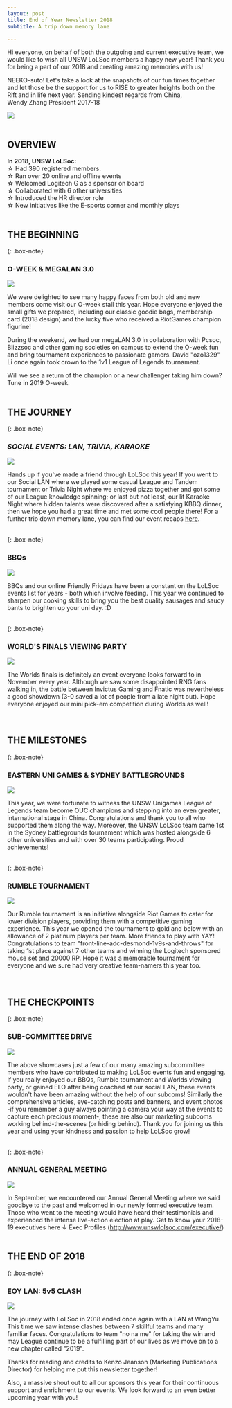 ```yaml
---
layout: post
title: End of Year Newsletter 2018
subtitle: A trip down memory lane

---
```

Hi everyone, on behalf of both the outgoing and current executive team, we would like to wish all UNSW LoLSoc members a happy new year! Thank you for being a part of our 2018 and creating amazing memories with us!

NEEKO-suto! Let's take a look at the snapshots of our fun times together and let those be the support for us to  RISE to greater heights both on the Rift and in life next year.  Sending kindest regards from China,  
Wendy Zhang President 2017-18

![](https://xelus22.github.io/LoLSocWebpage/uploads/5ee7a2c2-1452-4e29-97b0-11b7d01a4f17.jpg)
<br>
<br>

## OVERVIEW

**In 2018, UNSW LoLSoc:**  
☆ Had 390 registered members.  
☆ Ran over 20 online and offline events  
☆ Welcomed Logitech G as a sponsor on board  
☆ Collaborated with 6 other universities  
☆ Introduced the HR director role  
☆ New initiatives like the E-sports corner and monthly plays
<br>
<br>

## THE BEGINNING

{: .box-note}

### O-WEEK & MEGALAN 3.0

![](https://xelus22.github.io/LoLSocWebpage/uploads/d1345f1a-8a37-494f-b163-61d912821fbe.jpg)

We were delighted to see many happy faces from both old and new members come visit our O-week stall this year. Hope everyone enjoyed the small gifts we prepared, including our classic goodie bags, membership card (2018 design) and the lucky five who received a RiotGames champion figurine!

During the weekend, we had our megaLAN 3.0 in collaboration with Pcsoc, Blizzsoc and other gaming societies on campus to extend the O-week fun and bring tournament experiences to passionate gamers. David "ozo1329" Li once again took crown to the 1v1 League of Legends tournament.

Will we see a return of the champion or a new challenger taking him down?  
Tune in 2019 O-week.
<br>
<br>

## THE JOURNEY

{: .box-note}

### _SOCIAL EVENTS: LAN, TRIVIA, KARAOKE_

![](https://xelus22.github.io/LoLSocWebpage/uploads/adaa0109-2304-4192-b521-57926314b26e.jpg)

Hands up if you've made a friend through LoLSoc this year! If you went to our Social LAN where we played some casual League and Tandem tournament or Trivia Night where we enjoyed pizza together and got some of our League knowledge spinning; or last but not least, our lit Karaoke Night where hidden talents were discovered after a satisfying KBBQ dinner, then we hope you had a great time and met some cool people there! For a further trip down memory lane, you can find our event recaps [here](http://www.unswlolsoc.com/events/ "Event Recaps Page").
<br>
<br>

{: .box-note}

### BBQs

![](https://xelus22.github.io/LoLSocWebpage/uploads/666d3110-2ee8-44b0-9f64-e3973216b10c.jpg)

BBQs and our online Friendly Fridays have been a constant on the LoLSoc events list for years - both which involve feeding. This year we continued to sharpen our cooking skills to bring you the best quality sausages and saucy bants to brighten up your uni day. :D
<br>
<br>

{: .box-note}

### WORLD'S FINALS VIEWING PARTY

![](https://xelus22.github.io/LoLSocWebpage/uploads/781f3d42-5ee8-4009-a6c1-93a33c88ec44.png)

The Worlds finals is definitely an event everyone looks forward to in November every year. Although we saw some disappointed RNG fans walking in, the battle between Invictus Gaming and Fnatic was nevertheless a good showdown (3-0 saved a lot of people from a late night out).  Hope everyone enjoyed our mini pick-em competition during Worlds as well!  
<br>
<br>

## THE MILESTONES

{: .box-note}

### EASTERN UNI GAMES & SYDNEY BATTLEGROUNDS

![](https://xelus22.github.io/LoLSocWebpage/uploads/4c45ded6-6f7b-4b36-89c7-4fde48760467.png)

This year, we were fortunate to witness the UNSW Unigames League of Legends team become OUC champions and stepping into an even greater, international stage in China. Congratulations and thank you to all who supported them along the way.  Moreover, the UNSW LoLSoc team came 1st in the Sydney battlegrounds tournament which was hosted alongside 6 other universities and with over 30 teams participating. Proud achievements!
<br>
<br>

{: .box-note}

### RUMBLE TOURNAMENT

![](https://xelus22.github.io/LoLSocWebpage/uploads/b580f41b-6132-404e-a0af-b462777db477.jpg)

Our Rumble tournament is an initiative alongside Riot Games to cater for lower division players, providing them with a competitive gaming experience. This year we opened the tournament to gold and below with an allowance of 2 platinum players per team. More friends to play with YAY!  Congratulations to team "front-line-adc-desmond-1v9s-and-throws" for taking 1st place against 7 other teams and winning the Logitech sponsored mouse set and 20000 RP. Hope it was a memorable tournament for everyone and we sure had very creative team-namers this year too.  
<br>
<br>

## THE CHECKPOINTS

{: .box-note}

### SUB-COMMITTEE DRIVE

![](https://xelus22.github.io/LoLSocWebpage/uploads/862892f3-5e38-44a2-84d1-344975122219.jpg)

The above showcases just a few of our many amazing subcommittee members who have contributed to making LoLSoc events fun and engaging. If you really enjoyed our BBQs, Rumble tournament and Worlds viewing party, or gained ELO after being coached at our social LAN, these events wouldn't have been amazing without the help of our subcoms! Similarly the comprehensive articles, eye-catching posts and banners, and event photos -if you remember a guy always pointing a camera your way at the events to capture each precious moment-, these are also our marketing subcoms working behind-the-scenes (or hiding behind).  Thank you for joining us this year and using your kindness and passion to help LoLSoc grow!
<br>
<br>

{: .box-note}

### ANNUAL GENERAL MEETING

![](https://xelus22.github.io/LoLSocWebpage/uploads/da4e292e-8e2e-470a-b06c-c2464cd4bc2e-1.jpg)

In September, we encountered our Annual General Meeting where we said goodbye to the past and welcomed in our newly formed executive team. Those who went to the meeting would have heard their testimonials and experienced the intense live-action election at play.  Get to know your 2018-19 executives here ↓ Exec Profiles (http://www.unswlolsoc.com/executive/)
<br>
<br>

## THE END OF 2018

{: .box-note}

### EOY LAN: 5v5 CLASH

![](https://xelus22.github.io/LoLSocWebpage/uploads/cc196c76-19e7-4ae2-88df-d241e57c97f6.jpg)

The journey with LoLSoc in 2018 ended once again with a LAN at WangYu. This time we saw intense clashes between 7 skillful teams and many familiar faces. Congratulations to team "no na me" for taking the win and may League continue to be a fulfilling part of our lives as we move on to a new chapter called "2019".

Thanks for reading and credits to Kenzo Jeanson (Marketing Publications Director) for helping me put this newsletter together!

Also, a massive shout out to all our sponsors this year for their continuous support and enrichment to our events. We look forward to an even better upcoming year with you!